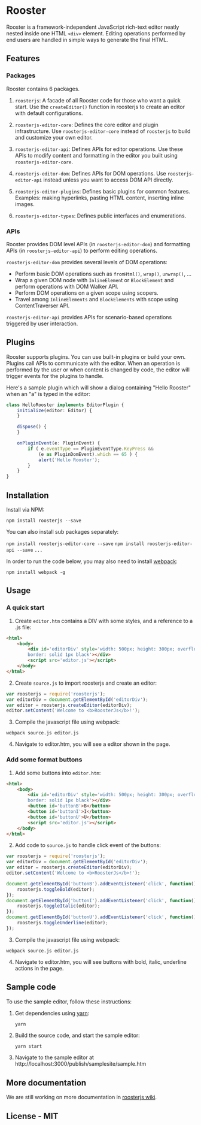 # Rooster

Rooster is a framework-independent JavaScript rich-text editor neatly nested 
inside one HTML `<div>` element. Editing operations performed by end users are 
handled in simple ways to generate the final HTML.

## Features

### Packages

Rooster contains 6 packages.

1. `roosterjs`:
   A facade of all Rooster code for those who want a quick start. Use the 
   `createEditor()` function in roosterjs to create an editor with default 
   configurations.

2. `roosterjs-editor-core`:
   Defines the core editor and plugin infrastructure. Use `roosterjs-editor-core` 
   instead of `roosterjs` to build and customize your own editor.

3. `roosterjs-editor-api`:
   Defines APIs for editor operations. Use these APIs to modify content and 
   formatting in the editor you built using `roosterjs-editor-core`.

4. `roosterjs-editor-dom`:
   Defines APIs for DOM operations. Use `roosterjs-editor-api` instead unless
   you want to access DOM API directly.

5. `roosterjs-editor-plugins`:
   Defines basic plugins for common features. Examples: making hyperlinks, 
   pasting HTML content, inserting inline images.

6. `roosterjs-editor-types`: 
   Defines public interfaces and enumerations.

### APIs

Rooster provides DOM level APIs (in `roosterjs-editor-dom`) and formatting APIs
(in `roosterjs-editor-api`) to perform editing operations.

`roosterjs-editor-dom` provides several levels of DOM operations:
- Perform basic DOM operations such as `fromHtml()`, `wrap()`, `unwrap()`, ...
- Wrap a given DOM node with `InlineElemen`t or `BlockElement` and perform 
  operations with DOM Walker API.
- Perform DOM operations on a given scope using scopers.
- Travel among `InlineElements` and `BlockElements` with scope using 
  ContentTraverser API.

`roosterjs-editor-api` provides APIs for scenario-based operations triggered by
user interaction.

## Plugins

Rooster supports plugins. You can use built-in plugins or build your own. 
Plugins call APIs to communicate with the editor. When an operation is 
performed by the user or when content is changed by code, the editor will 
trigger events for the plugins to handle.

Here's a sample plugin which will show a dialog containing "Hello Rooster" when 
an "a" is typed in the editor:

```typescript
class HelloRooster implements EditorPlugin {
    initialize(editor: Editor) {        
    }

    dispose() {        
    }

    onPluginEvent(e: PluginEvent) {
        if ( e.eventType == PluginEventType.KeyPress && 
            (e as PluginDomEvent).which == 65 ) {
            alert('Hello Rooster');
        }
    }
}
```

## Installation

Install via NPM:

`npm install roosterjs --save`

You can also install sub packages separately:

`npm install roosterjs-editor-core --save`
`npm install roosterjs-editor-api --save`
`...`

In order to run the code below, you may also need to install [webpack](https://webpack.js.org/):

`npm install webpack -g`

## Usage

### A quick start

1. Create `editor.htm` contains a DIV with some styles, and a reference to a 
.js file:

```html
<html>
    <body>
        <div id='editorDiv' style='width: 500px; height: 300px; overflow: auto; 
        border: solid 1px black'></div>
        <script src='editor.js'></script>
    </body>
</html>
```

2. Create `source.js` to import roosterjs and create an editor:

```javascript
var roosterjs = require('roosterjs');
var editorDiv = document.getElementById('editorDiv');
var editor = roosterjs.createEditor(editorDiv);
editor.setContent('Welcome to <b>RoosterJs</b>!');
```

3. Compile the javascript file using webpack:

`webpack source.js editor.js`

4. Navigate to editor.htm, you will see a editor shown in the page.

### Add some format buttons

1. Add some buttons into `editor.htm`:

```html
<html>
    <body>
        <div id='editorDiv' style='width: 500px; height: 300px; overflow: auto; 
        border: solid 1px black'></div>
        <button id='buttonB'>B</button>
        <button id='buttonI'>I</button>
        <button id='buttonU'>U</button>
        <script src='editor.js'></script>
    </body>
</html>
```

2. Add code to `source.js` to handle click event of the buttons:

```javascript
var roosterjs = require('roosterjs');
var editorDiv = document.getElementById('editorDiv');
var editor = roosterjs.createEditor(editorDiv);
editor.setContent('Welcome to <b>RoosterJs</b>!');

document.getElementById('buttonB').addEventListener('click', function() {
    roosterjs.toggleBold(editor);
});
document.getElementById('buttonI').addEventListener('click', function() {
    roosterjs.toggleItalic(editor);
});
document.getElementById('buttonU').addEventListener('click', function() {
    roosterjs.toggleUnderline(editor);
});
```

3. Compile the javascript file using webpack:

`webpack source.js editor.js`

4. Navigate to editor.htm, you will see buttons with bold, italic, underline
actions in the page.

## Sample code

To use the sample editor, follow these instructions:

1. Get dependencies using [yarn](https://yarnpkg.com):
   ```cmd
   yarn
   ```

2. Build the source code, and start the sample editor:
   ```
   yarn start
   ```

4. Navigate to the sample editor at http://localhost:3000/publish/samplesite/sample.htm

## More documentation

We are still working on more documentation in [roosterjs wiki](https://github.com/Microsoft/roosterjs/wiki).

## License - MIT
